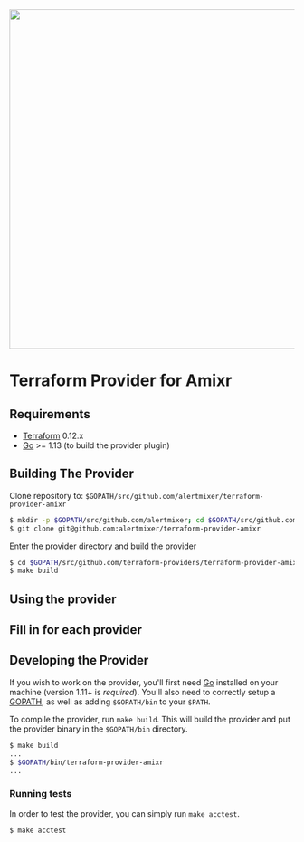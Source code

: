 <img src="https://cdn.rawgit.com/hashicorp/terraform-website/master/content/source/assets/images/logo-hashicorp.svg" width="600px">

Terraform Provider for Amixr
=============================

Requirements
------------

-	[Terraform](https://www.terraform.io/downloads.html) 0.12.x
-	[Go](https://golang.org/doc/install) >= 1.13 (to build the provider plugin)

Building The Provider
---------------------

Clone repository to: `$GOPATH/src/github.com/alertmixer/terraform-provider-amixr`

```sh
$ mkdir -p $GOPATH/src/github.com/alertmixer; cd $GOPATH/src/github.com/alertmixer
$ git clone git@github.com:alertmixer/terraform-provider-amixr
```

Enter the provider directory and build the provider

```sh
$ cd $GOPATH/src/github.com/terraform-providers/terraform-provider-amixr
$ make build
```

Using the provider
----------------------
## Fill in for each provider

Developing the Provider
---------------------------

If you wish to work on the provider, you'll first need [Go](http://www.golang.org) installed on your machine (version 1.11+ is *required*). You'll also need to correctly setup a [GOPATH](http://golang.org/doc/code.html#GOPATH), as well as adding `$GOPATH/bin` to your `$PATH`.

To compile the provider, run `make build`. This will build the provider and put the provider binary in the `$GOPATH/bin` directory.

```sh
$ make build
...
$ $GOPATH/bin/terraform-provider-amixr
...
```

### Running tests
In order to test the provider, you can simply run `make acctest`.
```sh
$ make acctest
```